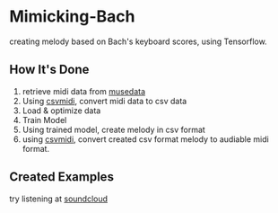 # Mimicking-Bach
creating melody based on Bach's keyboard scores, using Tensorflow.
## How It's Done

1. retrieve midi data from [musedata](http://www.musedata.org/)
2. Using [csvmidi](http://www.fourmilab.ch/webtools/midicsv/), convert midi data to csv data
3. Load & optimize data
4. Train Model
5. Using trained model, create melody in csv format
6. using [csvmidi](http://www.fourmilab.ch/webtools/midicsv/), convert created csv format melody to audiable midi format.
## Created Examples
try listening at [soundcloud](https://soundcloud.com/2channelkrt/sets/mimicking-bach-examples)
